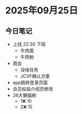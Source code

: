 # 2025年09月25日

## 今日笔记

- 上线 22:30 下班
  - 牛肉面
  - 牛肉粉
- 周会
  - 没啥任务
  - JCVF确认方案
- app跳转登录页面
- 会员权益介绍页修改
- 26大懒猫刷
  - 1❌ 10
  - 2❌ 15

